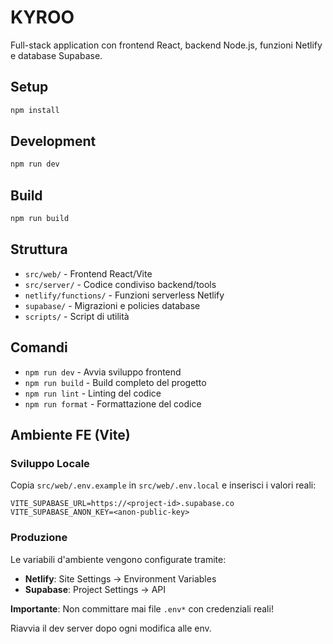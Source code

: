 # KYROO

Full-stack application con frontend React, backend Node.js, funzioni Netlify e database Supabase.

## Setup

```bash
npm install
```

## Development

```bash
npm run dev
```

## Build

```bash
npm run build
```

## Struttura

- `src/web/` - Frontend React/Vite
- `src/server/` - Codice condiviso backend/tools
- `netlify/functions/` - Funzioni serverless Netlify
- `supabase/` - Migrazioni e policies database
- `scripts/` - Script di utilità

## Comandi

- `npm run dev` - Avvia sviluppo frontend
- `npm run build` - Build completo del progetto
- `npm run lint` - Linting del codice
- `npm run format` - Formattazione del codice

## Ambiente FE (Vite)

### Sviluppo Locale

Copia `src/web/.env.example` in `src/web/.env.local` e inserisci i valori reali:

```
VITE_SUPABASE_URL=https://<project-id>.supabase.co
VITE_SUPABASE_ANON_KEY=<anon-public-key>
```

### Produzione

Le variabili d'ambiente vengono configurate tramite:
- **Netlify**: Site Settings → Environment Variables
- **Supabase**: Project Settings → API

**Importante**: Non committare mai file `.env*` con credenziali reali!

Riavvia il dev server dopo ogni modifica alle env.